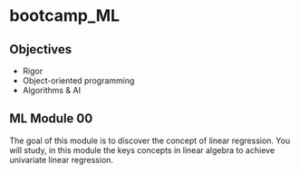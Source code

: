 # bootcamp_ML

## Objectives
* Rigor
* Object-oriented programming
* Algorithms & AI

## ML Module 00
The goal of this module is to discover the concept of linear regression. You will study, in this module the keys concepts in linear algebra to achieve univariate linear regression.
